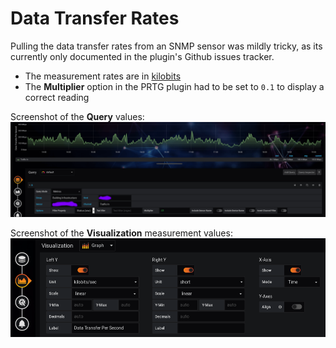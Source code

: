 # Data Transfer Rates
Pulling the data transfer rates from an SNMP sensor was mildly tricky, as its currently only documented in the plugin's Github issues tracker.

- The measurement rates are in [kilobits](https://kb.paessler.com/en/topic/75876-bandwidth-unit-and-measurement)
- The **Multiplier** option in the PRTG plugin had to be set to `0.1` to display a correct reading

Screenshot of the **Query** values:
![Transfer Rate](img/transfer-rate.png)

Screenshot of the **Visualization** measurement values:
![Measurement Values](img/visualization-measurement.png)
